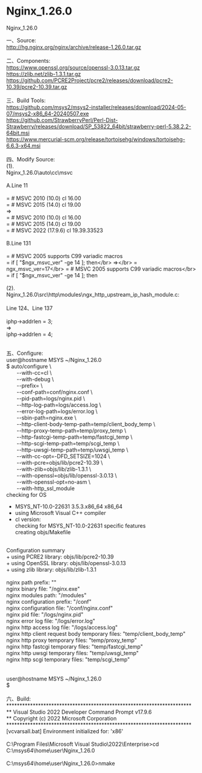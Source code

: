 # Nginx_1.26.0
Nginx_1.26.0

一、Source:</br>
http://hg.nginx.org/nginx/archive/release-1.26.0.tar.gz</br>
</br>
二、Components:</br>
https://www.openssl.org/source/openssl-3.0.13.tar.gz</br>
https://zlib.net/zlib-1.3.1.tar.gz</br>
https://github.com/PCRE2Project/pcre2/releases/download/pcre2-10.39/pcre2-10.39.tar.gz</br>
</br>
三、Build Tools:</br>
https://github.com/msys2/msys2-installer/releases/download/2024-05-07/msys2-x86_64-20240507.exe</br>
https://github.com/StrawberryPerl/Perl-Dist-Strawberry/releases/download/SP_53822_64bit/strawberry-perl-5.38.2.2-64bit.msi</br>
https://www.mercurial-scm.org/release/tortoisehg/windows/tortoisehg-6.6.3-x64.msi</br>
</br>
四、Modify Source:</br>
(1).</br>
Nginx_1.26.0\auto\cc\msvc</br>
</br>
A.Line 11</br>
</br>
= # MSVC 2010 (10.0)                        cl 16.00</br>
= # MSVC 2015 (14.0)                        cl 19.00</br>
⇒</br>
= # MSVC 2010 (10.0)                        cl 16.00</br>
= # MSVC 2015 (14.0)                        cl 19.00</br>
= # MSVC 2022 (17.9.6)                      cl 19.39.33523</br>
</br>
B.Line 131</br>
</br>
= # MSVC 2005 supports C99 variadic macros</br>
= if [ "$ngx_msvc_ver" -ge 14 ]; then</br>
⇒</br>
= ngx_msvc_ver=17</br>
= # MSVC 2005 supports C99 variadic macros</br>
= if [ "$ngx_msvc_ver" -ge 14 ]; then</br>
</br>
(2).</br>
Nginx_1.26.0\src\http\modules\ngx_http_upstream_ip_hash_module.c:</br>
</br>
Line 124、Line 137</br>
</br>
iphp->addrlen = 3;</br>
⇒</br>
iphp->addrlen = 4;</br>
</br>

五、Configure:</br>
user@hostname MSYS ~/Nginx_1.26.0</br>
$ auto/configure \\</br>
&nbsp;&nbsp;&nbsp;&nbsp;&nbsp;&nbsp;    --with-cc=cl \\</br>
&nbsp;&nbsp;&nbsp;&nbsp;&nbsp;&nbsp;    --with-debug \\</br>
&nbsp;&nbsp;&nbsp;&nbsp;&nbsp;&nbsp;    --prefix= \\</br>
&nbsp;&nbsp;&nbsp;&nbsp;&nbsp;&nbsp;    --conf-path=conf/nginx.conf \\</br>
&nbsp;&nbsp;&nbsp;&nbsp;&nbsp;&nbsp;    --pid-path=logs/nginx.pid \\</br>
&nbsp;&nbsp;&nbsp;&nbsp;&nbsp;&nbsp;    --http-log-path=logs/access.log \\</br>
&nbsp;&nbsp;&nbsp;&nbsp;&nbsp;&nbsp;    --error-log-path=logs/error.log \\</br>
&nbsp;&nbsp;&nbsp;&nbsp;&nbsp;&nbsp;    --sbin-path=nginx.exe \\</br>
&nbsp;&nbsp;&nbsp;&nbsp;&nbsp;&nbsp;    --http-client-body-temp-path=temp/client_body_temp \\</br>
&nbsp;&nbsp;&nbsp;&nbsp;&nbsp;&nbsp;    --http-proxy-temp-path=temp/proxy_temp \\</br>
&nbsp;&nbsp;&nbsp;&nbsp;&nbsp;&nbsp;    --http-fastcgi-temp-path=temp/fastcgi_temp \\</br>
&nbsp;&nbsp;&nbsp;&nbsp;&nbsp;&nbsp;    --http-scgi-temp-path=temp/scgi_temp \\</br>
&nbsp;&nbsp;&nbsp;&nbsp;&nbsp;&nbsp;    --http-uwsgi-temp-path=temp/uwsgi_temp \\</br>
&nbsp;&nbsp;&nbsp;&nbsp;&nbsp;&nbsp;    --with-cc-opt=-DFD_SETSIZE=1024 \\</br>
&nbsp;&nbsp;&nbsp;&nbsp;&nbsp;&nbsp;    --with-pcre=objs/lib/pcre2-10.39 \\</br>
&nbsp;&nbsp;&nbsp;&nbsp;&nbsp;&nbsp;    --with-zlib=objs/lib/zlib-1.3.1 \\</br>
&nbsp;&nbsp;&nbsp;&nbsp;&nbsp;&nbsp;    --with-openssl=objs/lib/openssl-3.0.13 \\</br>
&nbsp;&nbsp;&nbsp;&nbsp;&nbsp;&nbsp;    --with-openssl-opt=no-asm \\</br>
&nbsp;&nbsp;&nbsp;&nbsp;&nbsp;&nbsp;    --with-http_ssl_module</br>
checking for OS</br>
 + MSYS_NT-10.0-22631 3.5.3.x86_64 x86_64</br>
 + using Microsoft Visual C++ compiler</br>
 + cl version:</br>
checking for MSYS_NT-10.0-22631 specific features</br>
creating objs/Makefile</br>
</br>
Configuration summary</br>
  + using PCRE2 library: objs/lib/pcre2-10.39</br>
  + using OpenSSL library: objs/lib/openssl-3.0.13</br>
  + using zlib library: objs/lib/zlib-1.3.1</br>
</br>
  nginx path prefix: ""</br>
  nginx binary file: "/nginx.exe"</br>
  nginx modules path: "/modules"</br>
  nginx configuration prefix: "/conf"</br>
  nginx configuration file: "/conf/nginx.conf"</br>
  nginx pid file: "/logs/nginx.pid"</br>
  nginx error log file: "/logs/error.log"</br>
  nginx http access log file: "/logs/access.log"</br>
  nginx http client request body temporary files: "temp/client_body_temp"</br>
  nginx http proxy temporary files: "temp/proxy_temp"</br>
  nginx http fastcgi temporary files: "temp/fastcgi_temp"</br>
  nginx http uwsgi temporary files: "temp/uwsgi_temp"</br>
  nginx http scgi temporary files: "temp/scgi_temp"</br>
</br>
</br>
user@hostname MSYS ~/Nginx_1.26.0</br>
$</br>
</br>
六、Build:</br>
**********************************************************************</br>
** Visual Studio 2022 Developer Command Prompt v17.9.6</br>
** Copyright (c) 2022 Microsoft Corporation</br>
**********************************************************************</br>
[vcvarsall.bat] Environment initialized for: 'x86'</br>
</br>
C:\Program Files\Microsoft Visual Studio\2022\Enterprise>cd C:\msys64\home\user\Nginx_1.26.0</br>
</br>
C:\msys64\home\user\Nginx_1.26.0>nmake</br>
</br>

